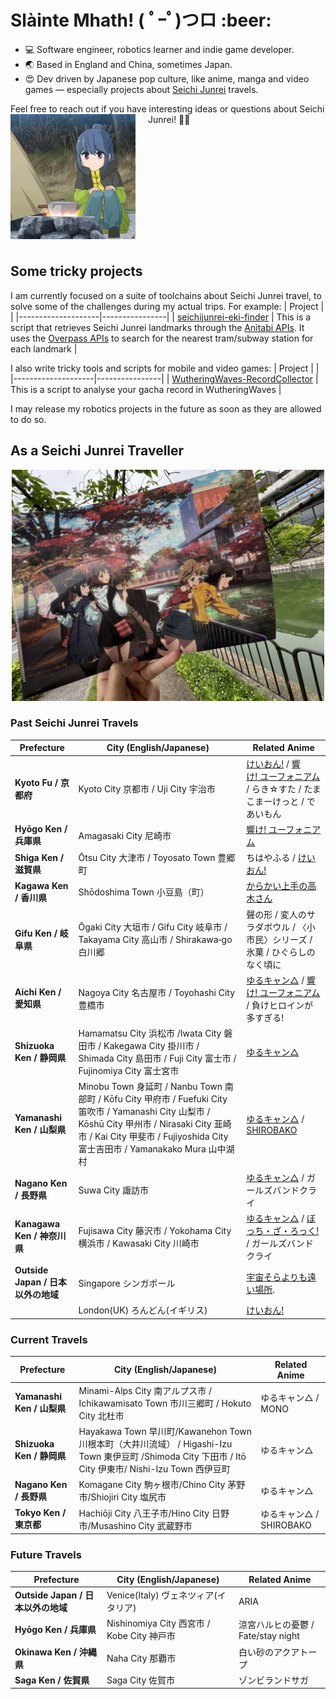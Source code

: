 <h1>Slàinte Mhath! ( ﾟｰﾟ)つロ :beer: </h1>

- 💻 Software engineer, robotics learner and indie game developer.  
- :earth_asia: Based in England and China, sometimes Japan.  
- :heart_eyes: Dev driven by Japanese pop culture, like anime, manga and video games — especially projects about [Seichi Junrei](https://en.wikipedia.org/wiki/Pilgrimage_(anime)) travels.

Feel free to reach out if you have interesting ideas or questions about Seichi Junrei! :sparkling_heart::sparkling_heart:
<img src="https://raw.githubusercontent.com/Arthurzyang/Arthurzyang/main/preview.gif" 
     alt="Yuru Camp" 
     width="200"
     style="float:left; margin-right:20px; margin-bottom:10px;" />

<div style="clear: both;"></div>

## Some tricky projects
I am currently focused on a suite of toolchains about Seichi Junrei travel, to solve some of the challenges during my actual trips. For example:
|       Project      |  |
|--------------------|----------------|
| [seichijunrei-eki-finder](https://github.com/Arthurzyang/seichijunrei-eki-finder) | This is a script that retrieves Seichi Junrei landmarks through the [Anitabi APIs](https://github.com/anitabi/anitabi.cn-document/blob/main/api.md). It uses the [Overpass APIs](https://wiki.openstreetmap.org/wiki/Overpass_API) to search for the nearest tram/subway station for each landmark |

I also write tricky tools and scripts for mobile and video games:
|       Project      |  |
|--------------------|----------------|
| [WutheringWaves-RecordCollector](https://github.com/Arthurzyang/WutheringWaves-RecordCollector) | This is a script to analyse your gacha record in WutheringWaves |

I may release my robotics projects in the future as soon as they are allowed to do so.

## As a Seichi Junrei Traveller
<p align="center"><img src="https://github.com/Arthurzyang/Arthurzyang/blob/main/IMG_6040.jpg?raw=true" width="500" height="370" alt="Centered Image" /></p>

### Past Seichi Junrei Travels

| Prefecture | City (English/Japanese) | Related Anime |
|-------------------------------|------------------------|-----------------|
| **Kyoto Fu / 京都府**           | Kyoto City 京都市 / Uji City 宇治市          | [けいおん!](https://en.wikipedia.org/wiki/K-On!) / [響け! ユーフォニアム](https://en.wikipedia.org/wiki/Sound!_Euphonium) / らき☆すた / たまこまーけっと / であいもん |
| **Hyōgo Ken / 兵庫県**         | Amagasaki City 尼崎市           | [響け! ユーフォニアム](https://en.wikipedia.org/wiki/Sound!_Euphonium) |
| **Shiga Ken / 滋賀県**         | Ōtsu City 大津市 / Toyosato Town 豊郷町 | ちはやふる / [けいおん!](https://en.wikipedia.org/wiki/K-On!) |
| **Kagawa Ken / 香川県**        | Shōdoshima Town 小豆島（町）     | [からかい上手の高木さん](https://en.wikipedia.org/wiki/Teasing_Master_Takagi-san) |
| **Gifu Ken / 岐阜県**          | Ōgaki City 大垣市 / Gifu City 岐阜市 /  Takayama City 高山市 / Shirakawa‑go  白川郷 | 聲の形 / 変人のサラダボウル / 〈小市民〉シリーズ / 氷菓 / ひぐらしのなく頃に |
| **Aichi Ken / 愛知県**         | Nagoya City 名古屋市 /  Toyohashi City 豊橋市 | [ゆるキャン△](https://en.wikipedia.org/wiki/Laid-Back_Camp) / [響け! ユーフォニアム](https://en.wikipedia.org/wiki/Sound!_Euphonium) / 負けヒロインが多すぎる!|
| **Shizuoka Ken / 静岡県**      | Hamamatsu City 浜松市 /Iwata City 磐田市 / Kakegawa City 掛川市 / Shimada City 島田市 / Fuji City 富士市 / Fujinomiya City 富士宮市 | [ゆるキャン△](https://en.wikipedia.org/wiki/Laid-Back_Camp) |
| **Yamanashi Ken / 山梨県**     | Minobu Town 身延町 / Nanbu Town 南部町 / Kōfu City 甲府市 / Fuefuki City 笛吹市 / Yamanashi City 山梨市 / Kōshū City 甲州市 / Nirasaki City 韮崎市 / Kai City 甲斐市 / Fujiyoshida City 富士吉田市 / Yamanakako Mura 山中湖村 | [ゆるキャン△](https://en.wikipedia.org/wiki/Laid-Back_Camp) / [SHIROBAKO](https://en.wikipedia.org/wiki/Shirobako) |
| **Nagano Ken / 長野県**  | Suwa City 諏訪市           | [ゆるキャン△](https://en.wikipedia.org/wiki/Laid-Back_Camp) / ガールズバンドクライ |
| **Kanagawa Ken / 神奈川県**    | Fujisawa City 藤沢市 / Yokohama City 横浜市 / Kawasaki City 川崎市           | [ゆるキャン△](https://en.wikipedia.org/wiki/Laid-Back_Camp) / [ぼっち・ざ・ろっく!](https://en.wikipedia.org/wiki/Bocchi_the_Rock!) / ガールズバンドクライ|
| **Outside Japan / 日本以外の地域**    | Singapore シンガポール           | [宇宙そらよりも遠い場所](https://en.wikipedia.org/wiki/A_Place_Further_than_the_Universe).  |
|    | London(UK) ろんどん(イギリス)           | [けいおん!](https://en.wikipedia.org/wiki/K-On!) |

### Current Travels
| Prefecture    | City (English/Japanese)           | Related Anime |
|---------------------------------------|------------------------------|---------------------------|
| **Yamanashi Ken / 山梨県**             | Minami-Alps City 南アルプス市 / Ichikawamisato Town 市川三郷町 / Hokuto City 北杜市             | ゆるキャン△ / MONO |
| **Shizuoka Ken / 静岡県**      | Hayakawa Town 早川町/Kawanehon Town 川根本町（大井川流域） / Higashi-Izu Town 東伊豆町 /Shimoda City 下田市 / Itō City 伊東市/ Nishi-Izu Town 西伊豆町                     | ゆるキャン△ | 
| **Nagano Ken / 長野県**        | Komagane City 駒ヶ根市/Chino City 茅野市/Shiojiri City 塩尻市| ゆるキャン△ |
| **Tokyo Ken / 東京都**         | Hachiōji City 八王子市/Hino City 日野市/Musashino City 武蔵野市 | ゆるキャン△ / SHIROBAKO |

### Future Travels
| Prefecture    | City (English/Japanese)           | Related Anime |
|---------------------------------------|------------------------------|---------------------------|
| **Outside Japan / 日本以外の地域**   | Venice(Italy) ヴェネツィア(イタリア)               | ARIA |
| **Hyōgo Ken / 兵庫県**         | Nishinomiya City 西宮市 / Kobe City 神戸市| 涼宮ハルヒの憂鬱 / Fate/stay night |
| **Okinawa Ken / 沖縄県**| Naha City 那覇市           | 白い砂のアクアトープ |
| **Saga Ken / 佐賀県**   | Saga City 佐賀市           | ゾンビランドサガ |

